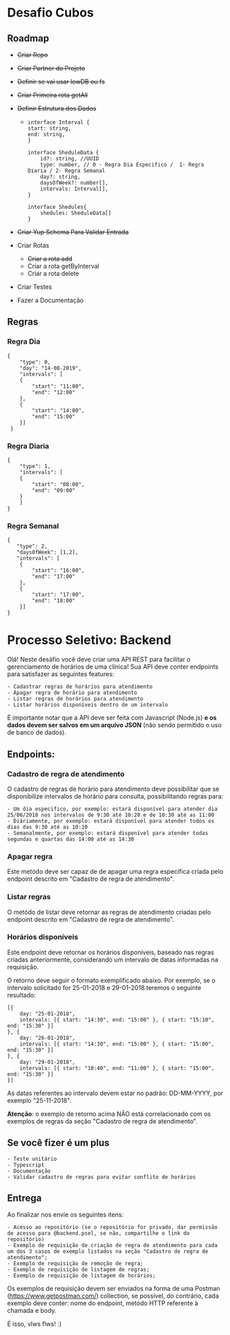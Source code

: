 # Desafio Cubos

## Roadmap

- ~~Criar Repo~~
- ~~Criar Partner do Projeto~~
- ~~Definir se vai usar lowDB ou fs~~
- ~~Criar Primeira rota getAll~~
- ~~Definir Estrutura dos Dados~~

  - ```
    interface Interval {
    start: string,
    end: string,
    }

    interface SheduleData {
        id?: string, //UUID
        type: number, // 0 - Regra Dia Especifico /  1- Regra Diaria / 2- Regra Semanal
        day?: string,
        daysOfWeek?: number[],
        intervals: Interval[],
    }

    interface Shedules{
        shedules: SheduleData[]
    }
    ```

- ~~Criar Yup Schema Para Validar Entrada~~
- Criar Rotas
  - ~~Criar a rota add~~
  - Criar a rota getByInterval
  - Criar a rota delete
- Criar Testes
- Fazer a Documentação

## Regras

### Regra Dia

```
{
    "type": 0,
    "day": "14-08-2019",
    "intervals": [
    {
        "start": "11:00",
        "end": "12:00"
    },
    {
        "start": "14:00",
        "end": "15:00"
    }]
 }
```

### Regra Diaria

```
{
	"type": 1,
	"intervals": [
    {
    	"start": "08:00",
    	"end": "09:00"
    }
    ]
}
```

### Regra Semanal

```
{
   "type": 2,
   "daysOfWeek": [1,2],
   "intervals": [
    {
        "start": "16:00",
        "end": "17:00"
    },
    {
        "start": "17:00",
        "end": "18:00"
    }]
}
```

# Processo Seletivo: Backend

Olá! Neste desáfio você deve criar uma API REST para facilitar o gerenciamento de horários de uma clínica! Sua API deve conter endpoints para satisfazer as seguintes features:

    - Cadastrar regras de horários para atendimento
    - Apagar regra de horário para atendimento
    - Listar regras de horários para atendimento
    - Listar horários disponíveis dentro de um intervalo

É importante notar que a API deve ser feita com Javascript (Node.js) **e os dados devem ser salvos em um arquivo JSON** (não sendo permitido o uso de banco de dados).

## Endpoints:

### Cadastro de regra de atendimento

O cadastro de regras de horário para atendimento deve possibilitar que se disponibilize intervalos de horário para consulta, possibilitando regras para:

    - Um dia especifico, por exemplo: estará disponível para atender dia 25/06/2018 nos intervalos de 9:30 até 10:20 e de 10:30 até as 11:00
    - Diáriamente, por exemplo: estará disponível para atender todos os dias das 9:30 até as 10:10
    - Semanalmente, por exemplo: estará disponível para atender todas segundas e quartas das 14:00 até as 14:30

### Apagar regra

Este metódo deve ser capaz de de apagar uma regra especifica criada pelo endpoint descrito em "Cadastro de regra de atendimento".

### Listar regras

O metódo de listar deve retornar as regras de atendimento criadas pelo endpoint descrito em "Cadastro de regra de atendimento".

### Horários disponíveis

Este endpoint deve retornar os horários disponíveis, baseado nas regras criadas anteriormente, considerando um intervalo de datas informadas na requisição.

O retorno deve seguir o formato exemplificado abaixo. Por exemplo, se o intervalo solicitado for 25-01-2018 e 29-01-2018 teremos o seguinte resultado:

```
[{
    day: "25-01-2018",
    intervals: [{ start: "14:30", end: "15:00" }, { start: "15:10", end: "15:30" }]
}, {
    day: "26-01-2018",
    intervals: [{ start: "14:30", end: "15:00" }, { start: "15:00", end: "15:30" }]
}, {
    day: "29-01-2018",
    intervals: [{ start: "10:40", end: "11:00" }, { start: "15:00", end: "15:30" }]
}]
```

As datas referentes ao intervalo devem estar no padrão: DD-MM-YYYY, por exemplo "25-11-2018".

**Atenção**: o exemplo de retorno acima NÃO está correlacionado com os exemplos de regras da seção "Cadastro de regra de atendimento".

## Se você fizer é um plus

    - Teste unitário
    - Typescript
    - Documentação
    - Validar cadastro de regras para evitar conflito de horários

## Entrega

Ao finalizar nos envie os seguintes itens:

    - Acesso ao repositório (se o repositório for privado, dar permissão de acesso para @backend.psel, se não, compartilhe o link do repositório)
    - Exemplo de requisição de criação de regra de atendimento para cada um dos 3 casos de exemplo listados na seção "Cadastro de regra de atendimento";
    - Exemplo de requisição de remoção de regra;
    - Exemplo de requisição de listagem de regras;
    - Exemplo de requisição de listagem de horários;

Os exemplos de requisição devem ser enviados na forma de uma Postman (https://www.getpostman.com/) collection, se possível, do contrário, cada exemplo deve conter: nome do endpoint, metódo HTTP referente à chamada e body.

É isso, vlws flws! :)
